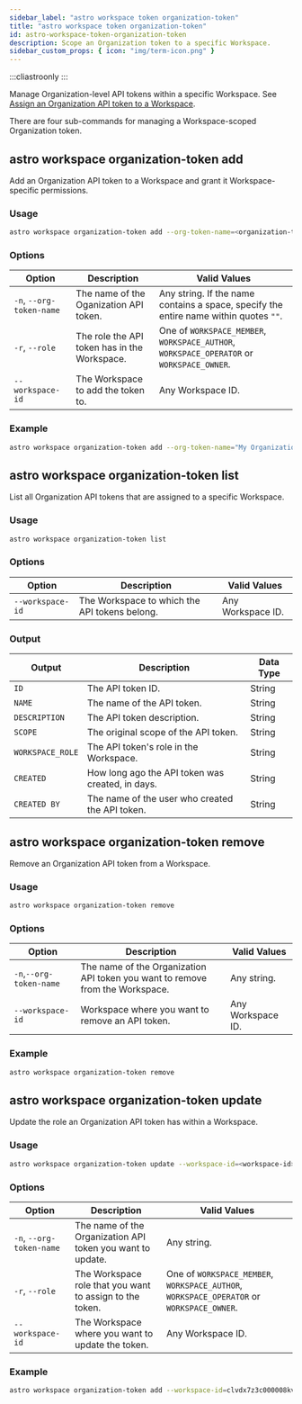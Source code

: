 ```yaml
---
sidebar_label: "astro workspace token organization-token"
title: "astro workspace token organization-token"
id: astro-workspace-token-organization-token
description: Scope an Organization token to a specific Workspace.
sidebar_custom_props: { icon: "img/term-icon.png" }
---
```


:::cliastroonly
:::

Manage Organization-level API tokens within a specific Workspace. See [Assign an Organization API token to a Workspace](https://docs.astronomer.io/astro/workspace-api-tokens#assign-an-organization-api-token-to-a-workspace).

There are four sub-commands for managing a Workspace-scoped Organization token.

## astro workspace organization-token add

Add an Organization API token to a Workspace and grant it Workspace-specific permissions.

### Usage

```sh
astro workspace organization-token add --org-token-name=<organization-token-name> --role=<workspace-role>
```

### Options

| Option                   | Description                                    | Valid Values                                                                              |
| ------------------------ | ---------------------------------------------- | ----------------------------------------------------------------------------------------- |
| `-n`, `--org-token-name` | The name of the Oganization API token.         | Any string. If the name contains a space, specify the entire name within quotes `""`.     |
| `-r`, `--role`           | The role the API token has in the Workspace.   | One of `WORKSPACE_MEMBER`, `WORKSPACE_AUTHOR`, `WORKSPACE_OPERATOR` or `WORKSPACE_OWNER`. |
| `--workspace-id`         | The Workspace to add the token to. | Any Workspace ID.                                                                         |

### Example

```sh
astro workspace organization-token add --org-token-name="My Organization" --role=WORKSPACE_OWNER
```

## astro workspace organization-token list

List all Organization API tokens that are assigned to a specific Workspace.

### Usage

```sh
astro workspace organization-token list
```

### Options

| Option           | Description                                   | Valid Values      |
| ---------------- | --------------------------------------------- | ----------------- |
| `--workspace-id` | The Workspace to which the API tokens belong. | Any Workspace ID. |

### Output

| Output           | Description                                      | Data Type |
| ---------------- | ------------------------------------------------ | --------- |
| `ID`             | The API token ID.                                | String    |
| `NAME`           | The name of the API token.                       | String    |
| `DESCRIPTION`    | The API token description.                       | String    |
| `SCOPE`          | The original scope of the API token.             | String    |
| `WORKSPACE_ROLE` | The API token's role in the Workspace.           | String    |
| `CREATED`        | How long ago the API token was created, in days. | String    |
| `CREATED BY`     | The name of the user who created the API token.  | String    |

## astro workspace organization-token remove

Remove an Organization API token from a Workspace.

### Usage

```sh
astro workspace organization-token remove
```

### Options

| Option                  | Description                                                                   | Valid Values     |
| ----------------------- | ----------------------------------------------------------------------------- | ---------------- |
| `-n`,`--org-token-name` | The name of the Organization API token you want to remove from the Workspace. | Any string.      |
| `--workspace-id`        | Workspace where you want to remove an API token.                         | Any Workspace ID. |

### Example

```sh
astro workspace organization-token remove
```

## astro workspace organization-token update

Update the role an Organization API token has within a Workspace.

### Usage

```sh
astro workspace organization-token update --workspace-id=<workspace-id> --role=<workspace-role>
```

### Options

| Option                   | Description                                                               | Valid Values                                                                              |
| ------------------------ | ------------------------------------------------------------------------- | ----------------------------------------------------------------------------------------- |
| `-n`, `--org-token-name` | The name of the Organization API token you want to update. | Any string.                                                                               |
| `-r`, `--role`           | The Workspace role that you want to assign to the token.                                 | One of `WORKSPACE_MEMBER`, `WORKSPACE_AUTHOR`, `WORKSPACE_OPERATOR` or `WORKSPACE_OWNER`. |
| `--workspace-id`         | The Workspace where you want to update the token.                      | Any Workspace ID.                                                                          |

### Example

```sh
astro workspace organization-token add --workspace-id=clvdx7z3c000008kv5tdw5tc5 --org-token-name="My organization token" --role=WORKSPACE_AUTHOR
```
